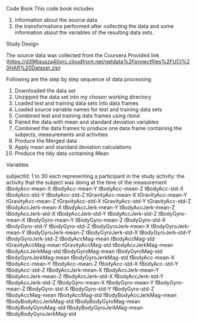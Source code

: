 Code Book
This code book includes 
  1. information about the source data
  2. the transformations performed after collecting the data and some information about the variables of the resulting data sets.

Study Design

The source data was collected from the Coursera Provided link (https://d396qusza40orc.cloudfront.net/getdata%2Fprojectfiles%2FUCI%20HAR%20Dataset.zip)

Following are the step by step sequence of data processing
  1. Downloaded the data set
  2. Unzipped the data set into my chosen working directory
  3. Loaded test and training data sets into data frames
  4. Loaded source variable names for test and training data sets
  5. Combined test and training data frames using rbind
  6. Paired the data with  mean and standard deviation variables
  7. Combined the data frames to produce one data frame containing the subjects, measurements and activities
  8. Produce the Merged data
  9. Apply mean and standard deviation calculations
  10. Produce the tidy data containing Mean

Variables

subjectId: 1 to 30 each representing a participant in the study
activity: the activity that the subject was doing at the time of the measurement
      tBodyAcc-mean-X
      tBodyAcc-mean-Y
      tBodyAcc-mean-Z
      tBodyAcc-std-X
      tBodyAcc-std-Y
      tBodyAcc-std-Z
      tGravityAcc-mean-X
      tGravityAcc-mean-Y
      tGravityAcc-mean-Z
      tGravityAcc-std-X
      tGravityAcc-std-Y
      tGravityAcc-std-Z
      tBodyAccJerk-mean-X
      tBodyAccJerk-mean-Y
      tBodyAccJerk-mean-Z
      tBodyAccJerk-std-X
      tBodyAccJerk-std-Y
      tBodyAccJerk-std-Z
      tBodyGyro-mean-X
      tBodyGyro-mean-Y
      tBodyGyro-mean-Z
      tBodyGyro-std-X
      tBodyGyro-std-Y
      tBodyGyro-std-Z
      tBodyGyroJerk-mean-X
      tBodyGyroJerk-mean-Y
      tBodyGyroJerk-mean-Z
      tBodyGyroJerk-std-X
      tBodyGyroJerk-std-Y
      tBodyGyroJerk-std-Z
      tBodyAccMag-mean
      tBodyAccMag-std
      tGravityAccMag-mean
      tGravityAccMag-std
      tBodyAccJerkMag-mean
      tBodyAccJerkMag-std
      tBodyGyroMag-mean
      tBodyGyroMag-std
      tBodyGyroJerkMag-mean
      tBodyGyroJerkMag-std
      fBodyAcc-mean-X
      fBodyAcc-mean-Y
      fBodyAcc-mean-Z
      fBodyAcc-std-X
      fBodyAcc-std-Y
      fBodyAcc-std-Z
      fBodyAccJerk-mean-X
      fBodyAccJerk-mean-Y
      fBodyAccJerk-mean-Z
      fBodyAccJerk-std-X
      fBodyAccJerk-std-Y
      fBodyAccJerk-std-Z
      fBodyGyro-mean-X
      fBodyGyro-mean-Y
      fBodyGyro-mean-Z
      fBodyGyro-std-X
      fBodyGyro-std-Y
      fBodyGyro-std-Z
      fBodyAccMag-mean
      fBodyAccMag-std
      fBodyBodyAccJerkMag-mean
      fBodyBodyAccJerkMag-std
      fBodyBodyGyroMag-mean
      fBodyBodyGyroMag-std
      fBodyBodyGyroJerkMag-mean
      fBodyBodyGyroJerkMag-std
